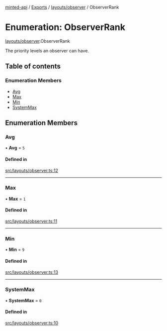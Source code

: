 [minted-api](../README.md) / [Exports](../modules.md) / [layouts/observer](../modules/layouts_observer.md) / ObserverRank

# Enumeration: ObserverRank

[layouts/observer](../modules/layouts_observer.md).ObserverRank

The priority levels an observer can have.

## Table of contents

### Enumeration Members

- [Avg](layouts_observer.ObserverRank.md#avg)
- [Max](layouts_observer.ObserverRank.md#max)
- [Min](layouts_observer.ObserverRank.md#min)
- [SystemMax](layouts_observer.ObserverRank.md#systemmax)

## Enumeration Members

### Avg

• **Avg** = ``5``

#### Defined in

[src/layouts/observer.ts:12](https://github.com/ianzepp/minted-api-ts/blob/d1e72a6/src/layouts/observer.ts#L12)

___

### Max

• **Max** = ``1``

#### Defined in

[src/layouts/observer.ts:11](https://github.com/ianzepp/minted-api-ts/blob/d1e72a6/src/layouts/observer.ts#L11)

___

### Min

• **Min** = ``9``

#### Defined in

[src/layouts/observer.ts:13](https://github.com/ianzepp/minted-api-ts/blob/d1e72a6/src/layouts/observer.ts#L13)

___

### SystemMax

• **SystemMax** = ``0``

#### Defined in

[src/layouts/observer.ts:10](https://github.com/ianzepp/minted-api-ts/blob/d1e72a6/src/layouts/observer.ts#L10)
